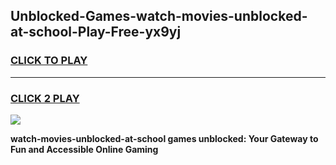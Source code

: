
## Unblocked-Games-watch-movies-unblocked-at-school-Play-Free-yx9yj
<h3>
<a href="https://premium76.site?title=watch-movies-unblocked-at-school&ref=23A">CLICK TO PLAY</a></h3>
<hr>

<h3>
<a href="https://premium76.site?title=watch-movies-unblocked-at-school&ref=23A">CLICK 2 PLAY</a>
  
</h3>

<a href="https://premium76.site?title=watch-movies-unblocked-at-school&ref=23A"><img src="https://clearcache.store/games.png"></a>


**watch-movies-unblocked-at-school games unblocked: Your Gateway to Fun and Accessible Online Gaming**
